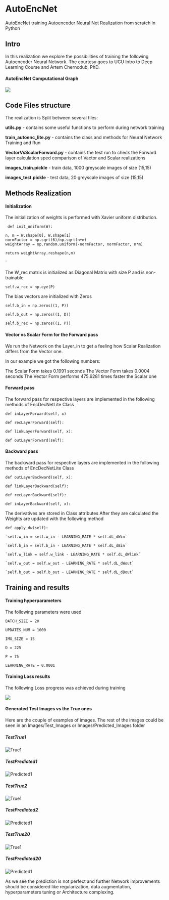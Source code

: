 # AutoEncNet
AutoEncNet training Autoencoder Neural Net Realization from scratch in Python

## Intro

In this realization we explore the possibilities of training the following Autoencoder Neural Network. 
The courtesy goes to UCU Intro to Deep Learning Course and Artem Chernodub, PhD.

#### AutoEncNet Computational Graph


![](Images/AutoEncNetGraph.png)

## Code Files structure

The realization is Split between several files:

**utils.py** - contains some useful functions to perform during network training

**train_autoenc_lite.py** - contains the class and methods for Neural Network Training and Run

**VectorVsScalarForward.py** - contains the test run to check the Forward layer calculation sped comparison of Vactor and Scalar realizations

**images_train.pickle** - train data, 1000 greyscale images of size (15,15)

**images_test.pickle** - test data, 20 greyscale images of size (15,15)

## Methods Realization

#### Initialization

The initialization of weights is performed with Xavier uniform distribution.

`
def init_uniform(W):`

    n, m = W.shape[0], W.shape[1]
    normFactor = np.sqrt(6)/np.sqrt(n+m)
    weightArray = np.random.uniform(-normFactor, normFactor, n*m)

    return weightArray.reshape(n,m)
`

The W_rec matrix is initialized as Diagonal Matrix with size P and is non-trainable

`self.w_rec = np.eye(P)`

The bias vectors are initialized with Zeros

`self.b_in = np.zeros((1, P))`
        
`self.b_out = np.zeros((1, D))`

`self.b_rec = np.zeros((1, P))`

#### Vector vs Scalar Form for the Forward pass

We run the Network on the Layer_in to get a feeling how Scalar Realization differs from the Vector one.

In our example we got the following numbers:

The Scalar Form  takes 0.1991 seconds
The Vector Form  takes 0.0004 seconds
The Vector Form performs 475.6281 times faster the Scalar one

#### Forward pass

The forward pass for respective layers are implemented in the following methods of EncDecNetLite Class

`def inLayerForward(self, x)`

`def recLayerForward(self):`

`def linkLayerForward(self, x):`

`def outLayerForward(self):`

#### Backward pass

The backward pass for respective layers are implemented in the following methods of EncDecNetLite Class

`def outLayerBackward(self, x):`

`def linkLayerBackward(self):`

`def recLayerBackward(self):`

`def inLayerBackward(self, x):`

The derivatives are stored in Class attributes
After they are calculated the Weights are updated with the following method

`def apply_dw(self):`

    `self.w_in = self.w_in - LEARNING_RATE * self.dL_dWin`
    
    `self.b_in = self.b_in - LEARNING_RATE * self.dL_dBin`  
    
    `self.w_link = self.w_link - LEARNING_RATE * self.dL_dWlink`  
    
    `self.w_out = self.w_out - LEARNING_RATE * self.dL_dWout`
    
    `self.b_out = self.b_out - LEARNING_RATE * self.dL_dBout`
    
## Training and results

#### Training hyperparameters

The following parameters were used

`BATCH_SIZE = 20`

`UPDATES_NUM = 1000`

`IMG_SIZE = 15`

`D = 225`

`P = 75`

`LEARNING_RATE = 0.0001`

#### Training Loss results

The following Loss progress was achieved during training


![](Images/TrainingLoss.png)


#### Generated Test Images vs the True ones

Here are the couple of examples of images.
The rest of the images could be seen in an Images/Test_Images or Images/Predicted_Images folder

##### TestTrue1

![True1](Images/Test_Images/TestTrue1.png#thumbnail)

##### TestPredicted1

![Predicted1](Images/Predicted_Images/TestPredicted1.png#thumbnail)

##### TestTrue2

![True1](Images/Test_Images/TestTrue2.png#thumbnail)

##### TestPredicted2

![Predicted1](Images/Predicted_Images/TestPredicted2.png#thumbnail)


##### TestTrue20

![True1](Images/Test_Images/TestTrue20.png#thumbnail)

##### TestPredicted20

![Predicted1](Images/Predicted_Images/TestPredicted20.png#thumbnail)


As we see the prediction is not perfect and further Network improvements should be considered like regularization, data augmentation, hyperparameters tuning or Architecture complexing.




